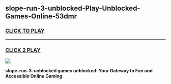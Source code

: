 
## slope-run-3-unblocked-Play-Unblocked-Games-Online-53dmr
<h3>
<a href="https://premium76.site?title=slope-run-3-unblocked&ref=25A">CLICK TO PLAY</a></h3>
<hr>

<h3>
<a href="https://premium76.site?title=slope-run-3-unblocked&ref=25A">CLICK 2 PLAY</a>
  
</h3>

<a href="https://premium76.site?title=slope-run-3-unblocked&ref=25A"><img src="https://clearcache.store/games.png"></a>


**slope-run-3-unblocked games unblocked: Your Gateway to Fun and Accessible Online Gaming**
